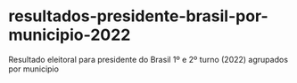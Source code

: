 # resultados-presidente-brasil-por-municipio-2022
Resultado eleitoral para presidente do Brasil 1º e 2º turno (2022) agrupados por municipio

